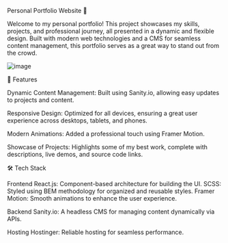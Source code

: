 Personal Portfolio Website 🌟

Welcome to my personal portfolio! This project showcases my skills, projects, and professional journey, all presented in a dynamic and flexible design. Built with modern web technologies and a CMS for seamless content management, this portfolio serves as a great way to stand out from the crowd.

![image](https://github.com/user-attachments/assets/9650abd3-0231-4cc7-9f28-539f4abb426e)

🚀 Features

Dynamic Content Management: Built using Sanity.io, allowing easy updates to projects and content.

Responsive Design: Optimized for all devices, ensuring a great user experience across desktops, tablets, and phones.

Modern Animations: Added a professional touch using Framer Motion.

Showcase of Projects: Highlights some of my best work, complete with descriptions, live demos, and source code links.


🛠️ Tech Stack

Frontend
React.js: Component-based architecture for building the UI.
SCSS: Styled using BEM methodology for organized and reusable styles.
Framer Motion: Smooth animations to enhance the user experience.

Backend
Sanity.io: A headless CMS for managing content dynamically via APIs.

Hosting
Hostinger: Reliable hosting for seamless performance.


